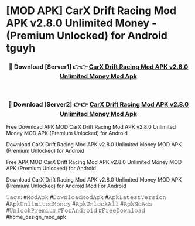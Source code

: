 # [MOD APK] CarX Drift Racing Mod APK v2.8.0 Unlimited Money - (Premium Unlocked) for Android tguyh



<div align="center">
<h3>🔴 Download [Server1] 👉👉 <a href="https://momento.my/?title=CarX_Drift_Racing_Mod_APK_v2.8.0_Unlimited_Money">CarX Drift Racing Mod APK v2.8.0 Unlimited Money Mod Apk</a></h3><br>

<h3>🔴 Download [Server2] 👉👉 <a href="https://momento.my/?title=CarX_Drift_Racing_Mod_APK_v2.8.0_Unlimited_Money">CarX Drift Racing Mod APK v2.8.0 Unlimited Money Mod Apk</a></h3>
</div>



Free Download APK MOD CarX Drift Racing Mod APK v2.8.0 Unlimited Money MOD APK (Premium Unlocked) for Android

Download CarX Drift Racing Mod APK v2.8.0 Unlimited Money MOD APK (Premium Unlocked) for Android

Free APK MOD CarX Drift Racing Mod APK v2.8.0 Unlimited Money MOD APK (Premium Unlocked) for Android

Download CarX Drift Racing Mod APK v2.8.0 Unlimited Money MOD APK (Premium Unlocked) for Android Mod For Android

𝚃𝚊𝚐𝚜: #𝙼𝚘𝚍𝙰𝚙𝚔 #𝙳𝚘𝚠𝚗𝚕𝚘𝚊𝚍𝙼𝚘𝚍𝙰𝚙𝚔 #𝙰𝚙𝚔𝙻𝚊𝚝𝚎𝚜𝚝𝚅𝚎𝚛𝚜𝚒𝚘𝚗 #𝙰𝚙𝚔𝚄𝚗𝚕𝚒𝚖𝚒𝚝𝚎𝚍𝙼𝚘𝚗𝚎𝚢 #𝙰𝚙𝚔𝚄𝚗𝚕𝚘𝚌𝚔𝙰𝚕𝚕 #𝙰𝚙𝚔𝙽𝚘𝙰𝚍𝚜 #𝚄𝚗𝚕𝚘𝚌𝚔𝙿𝚛𝚎𝚖𝚒𝚞𝚖 #𝙵𝚘𝚛𝙰𝚗𝚍𝚛𝚘𝚒𝚍 #𝙵𝚛𝚎𝚎𝙳𝚘𝚠𝚗𝚕𝚘𝚊𝚍 #home_design_mod_apk
